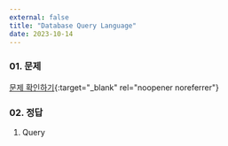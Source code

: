 ```yaml
---
external: false
title: "Database Query Language"
date: 2023-10-14
---
```


### 01. 문제

[문제 확인하기](https://www.hackerrank.com/challenges/database-query-languages/problem){:target="_blank" rel="noopener noreferrer"}

### 02. 정답

1. Query
